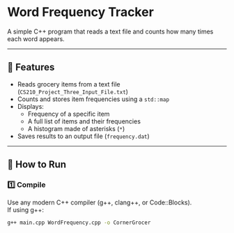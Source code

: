 # Word Frequency Tracker

A simple C++ program that reads a text file and counts how many times each word appears.

---

## 🧰 Features
- Reads grocery items from a text file (`CS210_Project_Three_Input_File.txt`)
- Counts and stores item frequencies using a `std::map`
- Displays:
  - Frequency of a specific item
  - A full list of items and their frequencies
  - A histogram made of asterisks (`*`)
- Saves results to an output file (`frequency.dat`)

---

## 🚀 How to Run
### 1️⃣ **Compile**
Use any modern C++ compiler (g++, clang++, or Code::Blocks).  
If using g++:
```bash
g++ main.cpp WordFrequency.cpp -o CornerGrocer
